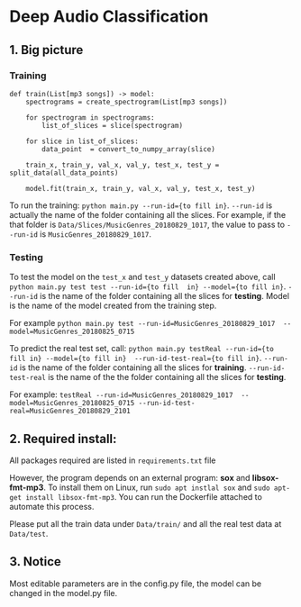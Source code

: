 # Deep Audio Classification
## 1. Big picture
### Training
```
def train(List[mp3 songs]) -> model:  
    spectrograms = create_spectrogram(List[mp3 songs])  
    
    for spectrogram in spectrograms:  
        list_of_slices = slice(spectrogram)  
    
    for slice in list_of_slices:  
        data_point  = convert_to_numpy_array(slice)
    
    train_x, train_y, val_x, val_y, test_x, test_y = split_data(all_data_points)
    
    model.fit(train_x, train_y, val_x, val_y, test_x, test_y)
```

To run the training: `python main.py --run-id={to fill in}`. `--run-id` is actually the name of the folder 
containing all the slices. For example, if the that folder is `Data/Slices/MusicGenres_20180829_1017`, 
the value to pass to `--run-id` is `MusicGenres_20180829_1017`. 
### Testing

To test the model on the `test_x` and `test_y` datasets created above, call `python main.py test test --run-id={to fill 
 in} --model={to fill in}`. `--run-id` is the name of the folder containing all the slices for **testing**. Model
 is the name of the model created from the training step.
 
For example `python main.py test --run-id=MusicGenres_20180829_1017 
 --model=MusicGenres_20180825_0715` 
 
To predict the real test set, call: `python main.py testReal --run-id={to fill in} --model={to fill in} 
--run-id-test-real={to fill in}`. `--run-id` is the name of the folder containing all the slices for **training**. 
`--run-id-test-real` is the name of the the folder containing all the slices for **testing**.

For example: `testReal --run-id=MusicGenres_20180829_1017 
--model=MusicGenres_20180825_0715 --run-id-test-real=MusicGenres_20180829_2101`

## 2. Required install:

All packages required are listed in `requirements.txt` file

However, the program depends on an external program: **sox** and **libsox-fmt-mp3**. To install them on Linux, run 
`sudo apt instlal sox` and `sudo apt-get install libsox-fmt-mp3`. You can run the Dockerfile attached to automate this 
process.

Please put all the train data under `Data/train/` and all the real test data at `Data/test`.

## 3. Notice
Most editable parameters are in the config.py file, the model can be changed in the model.py file.
